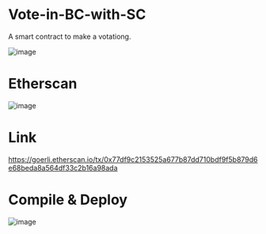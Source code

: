# Vote-in-BC-with-SC
A smart contract to make a votationg.

![image](https://user-images.githubusercontent.com/42863568/214154225-2835f30f-b567-4af7-9108-dc68a7dd0d18.png)

# Etherscan

![image](https://user-images.githubusercontent.com/42863568/214154327-d9e60f32-18db-4f2d-8999-4ecbc78c09d5.png)

# Link

https://goerli.etherscan.io/tx/0x77df9c2153525a677b87dd710bdf9f5b879d6e68beda8a564df33c2b16a98ada

# Compile & Deploy

![image](https://user-images.githubusercontent.com/42863568/214154505-5a7784cd-9a87-4490-983e-f7f23056f541.png)

